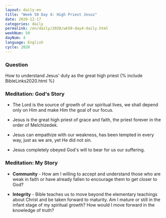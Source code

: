 ```yaml
---
layout: daily-en
title: "Week 50 Day 4: High Priest Jesus"
date: 2020-12-17 
categories: daily
permalink: /en/daily/2020/wk50-day4-daily.html
weekNum: 50
dayNum: 4
language: English
cycle: 2020
---
```


### Question     
How to understand Jesus' duty as the great high priest
{% include BibleLinks2020.html %} 

### Meditation: God's Story   
+ The Lord is the source of growth of our spiritual lives, we shall depend only on Him and make Him the goal of our focus. 

+ Jesus is the great high priest of grace and faith, the priest forever in the order of Melchizedek. 

+ Jesus can empathize with our weakness, has been tempted in every way, just as we are, yet He did not sin. 

+ Jesus completely obeyed God's will to bear for us our suffering. 

### Meditation: My Story   
+ **Community** - How am I willing to accept and understand those who are weak in faith or have already fallen to encourage them to get closer to God? 

+ **Integrity** - Bible teaches us to move beyond the elementary teachings about Christ and be taken forward to maturity. Am I mature or still in the infant stage of my spiritual growth? How would I move forward in the knowledge of truth? 
